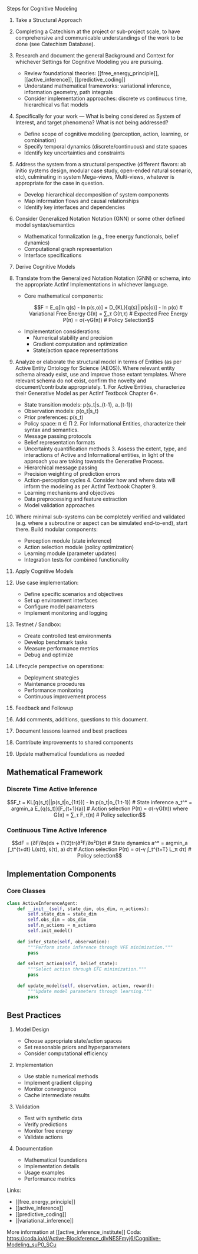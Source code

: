 Steps for Cognitive Modeling 

1. Take a Structural Approach
  1. Completing a Catechism at the project or sub-project scale, to have comprehensive and communicable understandings of the work to be done (see Catechism Database).
  2. Research and document the general Background and Context for whichever Settings for Cognitive Modeling you are pursuing. 
     - Review foundational theories: [[free_energy_principle]], [[active_inference]], [[predictive_coding]]
     - Understand mathematical frameworks: variational inference, information geometry, path integrals
     - Consider implementation approaches: discrete vs continuous time, hierarchical vs flat models
  3. Specifically for your work — What is being considered as System of Interest, and target phenomena? What is not being addressed?
     - Define scope of cognitive modeling (perception, action, learning, or combination)
     - Specify temporal dynamics (discrete/continuous) and state spaces
     - Identify key uncertainties and constraints
  4. Address the system from a structural perspective (different flavors: ab initio systems design, modular case study, open-ended natural scenario, etc), culminating in system Mega-views, Multi-views, whatever is appropriate for the case in question.
     - Develop hierarchical decomposition of system components
     - Map information flows and causal relationships
     - Identify key interfaces and dependencies
  5. Consider Generalized Notation Notation (GNN) or some other defined model syntax/semantics
     - Mathematical formalization (e.g., free energy functionals, belief dynamics)
     - Computational graph representation
     - Interface specifications

2. Derive Cognitive Models 
  1. Translate from the Generalized Notation Notation (GNN) or schema, into the appropriate ActInf Implementations in whichever language.
     - Core mathematical components:
       ```math
       F = E_q[ln q(s) - ln p(s,o)] = D_{KL}[q(s)||p(s|o)] - ln p(o)  # Variational Free Energy
       G(π) = ∑_τ G(π,τ)  # Expected Free Energy
       P(π) = σ(-γG(π))   # Policy Selection
       ```
     - Implementation considerations:
       - Numerical stability and precision
       - Gradient computation and optimization
       - State/action space representations

  2. Analyze or elaborate the structural model in terms of Entities (as per Active Entity Ontology for Science (AEOS)). Where relevant entity schema already exist, use and improve those extant templates. Where relevant schema do not exist, confirm the novelty and document/contribute appropriately.
    1. For Active Entities, characterize their Generative Model as per ActInf Textbook Chapter 6+.
       - State transition models: p(s_t|s_{t-1}, a_{t-1})
       - Observation models: p(o_t|s_t)
       - Prior preferences: p(s_t)
       - Policy space: π ∈ Π
    2. For Informational Entities, characterize their syntax and semantics.
       - Message passing protocols
       - Belief representation formats
       - Uncertainty quantification methods
    3. Assess the extent, type, and interactions of Active and Informational entities, in light of the approach you are taking towards the Generative Process.
       - Hierarchical message passing
       - Precision weighting of prediction errors
       - Action-perception cycles
    4. Consider how and where data will inform the modeling as per ActInf Textbook Chapter 9.
       - Learning mechanisms and objectives
       - Data preprocessing and feature extraction
       - Model validation approaches

  3. Where minimal sub-systems can be completely verified and validated (e.g. where a subroutine or aspect can be simulated end-to-end), start there. Build modular components:
     - Perception module (state inference)
     - Action selection module (policy optimization)
     - Learning module (parameter updates)
     - Integration tests for combined functionality

3. Apply Cognitive Models 
  1. Use case implementation:
     - Define specific scenarios and objectives
     - Set up environment interfaces
     - Configure model parameters
     - Implement monitoring and logging
  2. Testnet / Sandbox:
     - Create controlled test environments
     - Develop benchmark tasks
     - Measure performance metrics
     - Debug and optimize
  3. Lifecycle perspective on operations:
     - Deployment strategies
     - Maintenance procedures
     - Performance monitoring
     - Continuous improvement process

4. Feedback and Followup
  1. Add comments, additions, questions to this document.
  2. Document lessons learned and best practices
  3. Contribute improvements to shared components
  4. Update mathematical foundations as needed

## Mathematical Framework

### Discrete Time Active Inference
```math
F_t = KL[q(s_t)||p(s_t|o_{1:t})] - ln p(o_t|o_{1:t-1})  # State inference
a_t^* = argmin_a E_{q(s_t)}[F_{t+1}(a)]                 # Action selection
P(π) = σ(-γG(π)) where G(π) = ∑_τ F_τ(π)               # Policy selection
```

### Continuous Time Active Inference
```math
dF = (∂F/∂s)ds + (1/2)tr(∂²F/∂s²D)dt                   # State dynamics
a^* = argmin_a ∫_t^{t+dt} L(s(τ), ṡ(τ), a) dτ          # Action selection
P(π) = σ(-γ ∫_t^{t+T} L_π dτ)                          # Policy selection
```

## Implementation Components

### Core Classes
```python
class ActiveInferenceAgent:
    def __init__(self, state_dim, obs_dim, n_actions):
        self.state_dim = state_dim
        self.obs_dim = obs_dim
        self.n_actions = n_actions
        self.init_model()
    
    def infer_state(self, observation):
        """Perform state inference through VFE minimization."""
        pass
    
    def select_action(self, belief_state):
        """Select action through EFE minimization."""
        pass
    
    def update_model(self, observation, action, reward):
        """Update model parameters through learning."""
        pass
```

## Best Practices

1. Model Design
   - Choose appropriate state/action spaces
   - Set reasonable priors and hyperparameters
   - Consider computational efficiency

2. Implementation
   - Use stable numerical methods
   - Implement gradient clipping
   - Monitor convergence
   - Cache intermediate results

3. Validation
   - Test with synthetic data
   - Verify predictions
   - Monitor free energy
   - Validate actions

4. Documentation
   - Mathematical foundations
   - Implementation details
   - Usage examples
   - Performance metrics

Links:
- [[free_energy_principle]]
- [[active_inference]]
- [[predictive_coding]]
- [[variational_inference]]

More information at [[active_inference_institute]] Coda: 
https://coda.io/d/Active-Blockference_dIvNESFmyj6/Cognitive-Modeling_suP0_SCu 